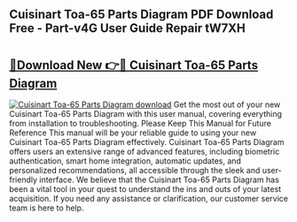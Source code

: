 ## Cuisinart Toa-65 Parts Diagram PDF Download Free - Part-v4G User Guide Repair tW7XH

# <h2><a href="http://dfuncyg.blite.top/?on=Cuisinart+Toa-65+Parts+Diagram">🔗Download New 👉🔴 Cuisinart Toa-65 Parts Diagram</a></h2>

[![Cuisinart Toa-65 Parts Diagram download](https://i.imgur.com/lujVjoI.png)](http://dfuncyg.blite.top/?on=Cuisinart+Toa-65+Parts+Diagram)
Get the most out of your new Cuisinart Toa-65 Parts Diagram with this user manual, covering everything from installation to troubleshooting. Please Keep This Manual for Future Reference This manual will be your reliable guide to using your new Cuisinart Toa-65 Parts Diagram effectively. Cuisinart Toa-65 Parts Diagram offers users an extensive range of advanced features, including biometric authentication, smart home integration, automatic updates, and personalized recommendations, all accessible through the sleek and user-friendly interface. We believe that the Cuisinart Toa-65 Parts Diagram has been a vital tool in your quest to understand the ins and outs of your latest acquisition. If you need any assistance or clarification, our customer service team is here to help.
